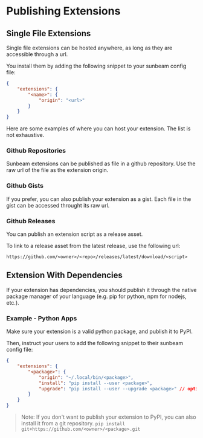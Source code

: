 # Publishing Extensions

## Single File Extensions

Single file extensions can be hosted anywhere, as long as they are accessible through a url.

You install them by adding the following snippet to your sunbeam config file:

```json
{
    "extensions": {
        "<name>": {
            "origin": "<url>"
        }
    }
}
```

Here are some examples of where you can host your extension. The list is not exhaustive.

### Github Repositories

Sunbeam extensions can be published as file in a github repository.
Use the raw url of the file as the extension origin.

### Github Gists

If you prefer, you can also publish your extension as a gist.
Each file in the gist can be accessed throught its raw url.

### Github Releases

You can publish an extension script as a release asset.

To link to a release asset from the latest release, use the following url:

```
https://github.com/<owner>/<repo>/releases/latest/download/<script>
```

## Extension With Dependencies

If your extension has dependencies, you should publish it through the native package manager of your language (e.g. pip for python, npm for nodejs, etc.).

### Example - Python Apps

Make sure your extension is a valid python package, and publish it to PyPI.

Then, instruct your users to add the following snippet to their sunbeam config file:

```json
{
    "extensions": {
        "<package>": {
            "origin": "~/.local/bin/<package>",
            "install": "pip install --user <package>",
            "upgrade": "pip install --user --upgrade <package>" // optional, will default to running install again
        }
    }
}
```

> Note: If you don't want to publish your extension to PyPI, you can also install it from a git repository.
> `pip install git+https://github.com/<owner>/<package>.git`
